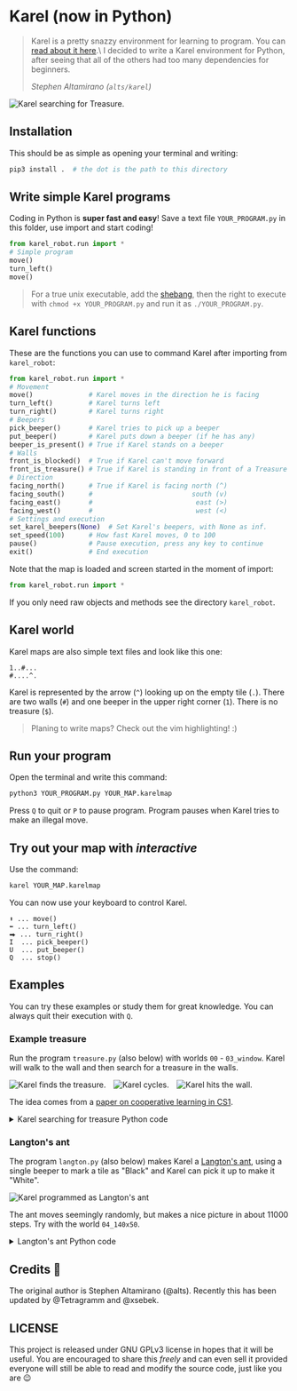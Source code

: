 # Karel (now in Python)

> Karel is a pretty snazzy environment for learning to program.
> You can [read about it here](https://en.wikipedia.org/wiki/Karel_(programming_language)).\
> I decided to write a Karel environment for Python, after seeing that all of the others
> had too many dependencies for beginners.
>
> *Stephen Altamirano (`alts/karel`)*

![Karel searching for Treasure.](https://raw.githubusercontent.com/xsebek/karel/master/images/introduction_00.gif)

## Installation

This should be as simple as opening your terminal and writing:
```bash
pip3 install .  # the dot is the path to this directory
```

## Write simple Karel programs

Coding in Python is **super fast and easy**!
Save a text file `YOUR_PROGRAM.py` in this folder, use import and start coding!

```python
from karel_robot.run import *
# Simple program
move()
turn_left()
move()
```

> For a true unix executable, add the [shebang](https://stackoverflow.com/a/19305076/11105559),
> then the right to execute with `chmod +x YOUR_PROGRAM.py` and run it as `./YOUR_PROGRAM.py`.



## Karel functions

These are the functions you can use to command Karel after importing from `karel_robot`:

```python
from karel_robot.run import *
# Movement
move()              # Karel moves in the direction he is facing
turn_left()         # Karel turns left
turn_right()        # Karel turns right
# Beepers
pick_beeper()       # Karel tries to pick up a beeper
put_beeper()        # Karel puts down a beeper (if he has any)
beeper_is_present() # True if Karel stands on a beeper
# Walls
front_is_blocked()  # True if Karel can't move forward
front_is_treasure() # True if Karel is standing in front of a Treasure
# Direction
facing_north()      # True if Karel is facing north (^)
facing_south()      #                         south (v)
facing_east()       #                          east (>)
facing_west()       #                          west (<)
# Settings and execution
set_karel_beepers(None)  # Set Karel's beepers, with None as inf.
set_speed(100)      # How fast Karel moves, 0 to 100
pause()             # Pause execution, press any key to continue
exit()              # End execution
```

Note that the map is loaded and screen started in the moment of import:
```python
from karel_robot.run import *
```
If you only need raw objects and methods see the directory `karel_robot`.



## Karel world

Karel maps are also simple text files and look like this one:

    1..#...
    #....^.

Karel is represented by the arrow (`^`) looking up on the empty tile (`.`).
There are two walls (`#`) and one beeper in the upper right corner (`1`).
There is no treasure (`$`).

> Planing to write maps? Check out the vim highlighting! :)



## Run your program

Open the terminal and write this command:

```bash
python3 YOUR_PROGRAM.py YOUR_MAP.karelmap
```

Press `Q` to quit or `P` to pause program.
Program pauses when Karel tries to make an illegal move.



## Try out your map with *interactive*

Use the command:
```bash
karel YOUR_MAP.karelmap
```

You can now use your keyboard to control Karel.

    ⬆ ... move()
    ⬅ ... turn_left()
    ⮕ ... turn_right()
    I  ... pick_beeper()
    U  ... put_beeper()
    Q  ... stop()




## Examples

You can try these examples or study them for great knowledge. You can always quit their execution with `Q`.

### Example treasure

Run the program `treasure.py` (also below) with worlds `00` - `03_window`.
Karel will walk to the wall and then search for a treasure in the walls.

![Karel finds the treasure.](https://raw.githubusercontent.com/xsebek/karel/master/images/introduction_00.gif)&emsp;![Karel cycles.](https://raw.githubusercontent.com/xsebek/karel/master/images/introduction_01.gif)&emsp;![Karel hits the wall.](https://raw.githubusercontent.com/xsebek/karel/master/images/introduction_03.gif)

The idea comes from a [paper on cooperative learning in CS1](https://dl.acm.org/doi/abs/10.1145/2492686).

<details>
  <summary>Karel searching for treasure Python code</summary>

  ```python
  from karel_robot.run import *
  
  while not front_is_blocked():
      move()
  
  while not front_is_treasure():
      turn_left()
      if front_is_blocked():
          turn_left()
      # FIX: add else
      move()
      turn_right()
  ```
</details>


### Langton's ant

The program `langton.py` (also below) makes Karel a [Langton's ant](https://en.wikipedia.org/wiki/Langton%27s_ant),
using a single beeper to mark a tile as "Black" and Karel can pick it up to make it "White".

![Karel programmed as Langton's ant](https://raw.githubusercontent.com/xsebek/karel/master/images/langtons_ant.gif)

The ant moves seemingly randomly, but makes a nice picture in about 11000 steps. Try with the world `04_140x50`.

<details>
  <summary>Langton's ant Python code</summary>

  ```python
  from karel_robot.run import *
  set_speed(100)

  while True:  # repeat
      if beeper_is_present:  # At a black square
          pick_beeper()          # flip the color of the square
          turn_left()            # turn 90° left
          move()                 # move forward one unit
      else:                  # At a white square
          put_beeper()           # flip the color of the square
          turn_right()           # turn 90° right
          move()                 # move forward one unit
  ```
</details>



## Credits 🤖

The original author is Stephen Altamirano (@alts).
Recently this has been updated by @Tetragramm and @xsebek.


## LICENSE

This project is released under GNU GPLv3 license in hopes that
it will be useful. You are encouraged to share this *freely* and can
even sell it provided everyone will still be able to read and modify
the source code, just like you are :wink: